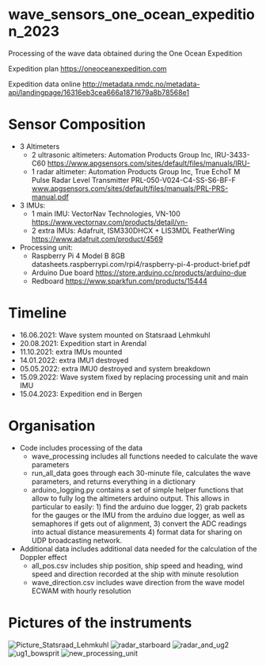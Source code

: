 # wave_sensors_one_ocean_expedition_2023
Processing of the wave data obtained during the One Ocean Expedition

Expedition plan https://oneoceanexpedition.com

Expedition data online http://metadata.nmdc.no/metadata-api/landingpage/16316eb3cea666a1871679a8b78568e1

# Sensor Composition
- 3 Altimeters
    * 2 ultrasonic altimeters: Automation Products Group Inc, IRU-3433-C60 https://www.apgsensors.com/sites/default/files/manuals/IRU-
    * 1 radar altimeter: Automation Products Group Inc, True EchoT M Pulse Radar Level Transmitter PRL-050-V024-C4-SS-S6-BF-F www.apgsensors.com/sites/default/files/manuals/PRL-PRS-manual.pdf
 - 3 IMUs:
    * 1 main IMU: VectorNav Technologies, VN-100 https://www.vectornav.com/products/detail/vn-
    * 2 extra IMUs: Adafruit, ISM330DHCX + LIS3MDL FeatherWing https://www.adafruit.com/product/4569
- Processing unit: 
    * Raspberry Pi 4 Model B 8GB datasheets.raspberrypi.com/rpi4/raspberry-pi-4-product-brief.pdf
    * Arduino Due board https://store.arduino.cc/products/arduino-due
    * Redboard https://www.sparkfun.com/products/15444

# Timeline
- 16.06.2021: Wave system mounted on Statsraad Lehmkuhl
- 20.08.2021: Expedition start in Arendal
- 11.10.2021: extra IMUs mounted
- 14.01.2022: extra IMU1 destroyed 
- 05.05.2022: extra IMU0 destroyed and system breakdown
- 15.09.2022: Wave system fixed by replacing processing unit and main IMU
- 15.04.2023: Expedition end in Bergen

# Organisation
- Code includes processing of the data
   * wave_processing includes all functions needed to calculate the wave parameters
   * run_all_data goes through each 30-minute file, calculates the wave parameters, and returns everything in a dictionary
   * arduino_logging.py contains a set of simple helper functions that allow to fully log the altimeters arduino output. This allows in       particular to easily: 1) find the arduino due logger, 2) grab packets for the gauges or the IMU from the arduino due logger, as          well as semaphores if gets out of alignment, 3) convert the ADC readings into actual distance measurements 4) format data for            sharing on UDP broadcasting network.
- Additional data includes additional data needed for the calculation of the Doppler effect
   * all_pos.csv includes ship position, ship speed and heading, wind speed and direction recorded at the ship with minute resolution
   * wave_direction.csv includes wave direction from the wave model ECWAM with hourly resolution

 # Pictures of the instruments
 ![Picture_Statsraad_Lehmkuhl](https://github.com/joe045/wave_sensors_one_ocean_expedition_2023/assets/71880331/43f750b9-9de1-4297-9872-206f945376df)
![radar_starboard](https://github.com/joe045/wave_sensors_one_ocean_expedition_2023/assets/71880331/d49d8cfa-7ff1-4a91-8ba3-0fbcccb2bc25)
![radar_and_ug2](https://github.com/joe045/wave_sensors_one_ocean_expedition_2023/assets/71880331/a33bd630-95cc-4270-937e-a2b61dcb6a10)
![ug1_bowsprit](https://github.com/joe045/wave_sensors_one_ocean_expedition_2023/assets/71880331/edf7663e-067c-4064-9438-65401e83e127)
![new_processing_unit](https://github.com/joe045/wave_sensors_one_ocean_expedition_2023/assets/71880331/ec16c3ae-4ba4-4eb7-bdd8-cacc0600be8e)
